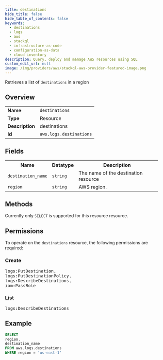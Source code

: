 ```yaml
---
title: destinations
hide_title: false
hide_table_of_contents: false
keywords:
  - destinations
  - logs
  - aws
  - stackql
  - infrastructure-as-code
  - configuration-as-data
  - cloud inventory
description: Query, deploy and manage AWS resources using SQL
custom_edit_url: null
image: /img/providers/aws/stackql-aws-provider-featured-image.png
---
```

Retrieves a list of <code>destinations</code> in a region

## Overview
<table><tbody>
<tr><td><b>Name</b></td><td><code>destinations</code></td></tr>
<tr><td><b>Type</b></td><td>Resource</td></tr>
<tr><td><b>Description</b></td><td>destinations</td></tr>
<tr><td><b>Id</b></td><td><code>aws.logs.destinations</code></td></tr>
</tbody></table>

## Fields
<table><tbody>
<tr><th>Name</th><th>Datatype</th><th>Description</th></tr>
<tr><td><code>destination_name</code></td><td><code>string</code></td><td>The name of the destination resource</td></tr>
<tr><td><code>region</code></td><td><code>string</code></td><td>AWS region.</td></tr>

</tbody></table>

## Methods
Currently only <code>SELECT</code> is supported for this resource resource.

## Permissions

To operate on the <code>destinations</code> resource, the following permissions are required:

### Create
<pre>
logs:PutDestination,
logs:PutDestinationPolicy,
logs:DescribeDestinations,
iam:PassRole</pre>

### List
<pre>
logs:DescribeDestinations</pre>


## Example
```sql
SELECT
region,
destination_name
FROM aws.logs.destinations
WHERE region = 'us-east-1'
```
